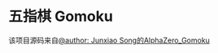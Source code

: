 # 五指棋 Gomoku
该项目源码来自[@author: Junxiao Song的AlphaZero_Gomoku](https://github.com/junxiaosong/AlphaZero_Gomoku)